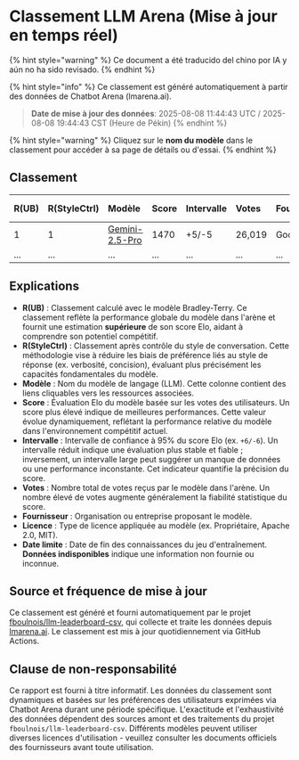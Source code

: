 # Classement LLM Arena (Mise à jour en temps réel)


{% hint style="warning" %}
Ce document a été traducido del chino por IA y aún no ha sido revisado.
{% endhint %}




{% hint style="info" %}
Ce classement est généré automatiquement à partir des données de Chatbot Arena (lmarena.ai).

> **Date de mise à jour des données**: 2025-08-08 11:44:43 UTC / 2025-08-08 19:44:43 CST (Heure de Pékin)
{% endhint %}

{% hint style="warning" %}
Cliquez sur le **nom du modèle** dans le classement pour accéder à sa page de détails ou d'essai.
{% endhint %}

## Classement

| R(UB) | R(StyleCtrl) | Modèle                                                                                                                                 | Score | Intervalle   | Votes    | Fournisseur             | Licence                 | Date limite |
|:------|:-------------|:---------------------------------------------------------------------------------------------------------------------------------------|:------|:-------------|:---------|:------------------------|:------------------------|:------------|
|     1 |            1 | [Gemini-2.5-Pro](http://aistudio.google.com/app/prompts/new_chat?model=gemini-2.5-pro)                                                 |  1470 | +5/-5        | 26,019   | Google                  | Proprietary             | nan         |
| ...   | ...          | ...                                                                                                                                   | ...   | ...          | ...      | ...                     | ...                     | ...         |

## Explications

- **R(UB)** : Classement calculé avec le modèle Bradley-Terry. Ce classement reflète la performance globale du modèle dans l'arène et fournit une estimation **supérieure** de son score Elo, aidant à comprendre son potentiel compétitif.
- **R(StyleCtrl)** : Classement après contrôle du style de conversation. Cette méthodologie vise à réduire les biais de préférence liés au style de réponse (ex. verbosité, concision), évaluant plus précisément les capacités fondamentales du modèle.
- **Modèle** : Nom du modèle de langage (LLM). Cette colonne contient des liens cliquables vers les ressources associées.
- **Score** : Évaluation Elo du modèle basée sur les votes des utilisateurs. Un score plus élevé indique de meilleures performances. Cette valeur évolue dynamiquement, reflétant la performance relative du modèle dans l'environnement compétitif actuel.
- **Intervalle** : Intervalle de confiance à 95% du score Elo (ex. `+6/-6`). Un intervalle réduit indique une évaluation plus stable et fiable ; inversement, un intervalle large peut suggérer un manque de données ou une performance inconstante. Cet indicateur quantifie la précision du score.
- **Votes** : Nombre total de votes reçus par le modèle dans l'arène. Un nombre élevé de votes augmente généralement la fiabilité statistique du score.
- **Fournisseur** : Organisation ou entreprise proposant le modèle.
- **Licence** : Type de licence appliquée au modèle (ex. Propriétaire, Apache 2.0, MIT).
- **Date limite** : Date de fin des connaissances du jeu d'entraînement. **Données indisponibles** indique une information non fournie ou inconnue.

## Source et fréquence de mise à jour

Ce classement est généré et fourni automatiquement par le projet [fboulnois/llm-leaderboard-csv](https://github.com/fboulnois/llm-leaderboard-csv), qui collecte et traite les données depuis [lmarena.ai](https://lmarena.ai/). Le classement est mis à jour quotidiennement via GitHub Actions.

## Clause de non-responsabilité

Ce rapport est fourni à titre informatif. Les données du classement sont dynamiques et basées sur les préférences des utilisateurs exprimées via Chatbot Arena durant une période spécifique. L'exactitude et l'exhaustivité des données dépendent des sources amont et des traitements du projet `fboulnois/llm-leaderboard-csv`. Différents modèles peuvent utiliser diverses licences d'utilisation - veuillez consulter les documents officiels des fournisseurs avant toute utilisation.